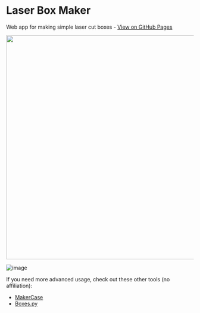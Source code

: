 # Laser Box Maker

Web app for making simple laser cut boxes - [View on GitHub Pages](https://dtgreene.github.io/laser-box-maker/dist/)

<p align="center">
  <img src="https://github.com/user-attachments/assets/8fe85418-f5b1-451c-8d8f-b0e7c600b05d" width="600px" />
</p>

![image](https://github.com/user-attachments/assets/d2c774bf-f936-48cc-a463-4f02f8fe4ba4)

If you need more advanced usage, check out these other tools (no affiliation):
- [MakerCase](https://ja.makercase.com/#/)
- [Boxes.py](https://boxes.hackerspace-bamberg.de/?language=en)
